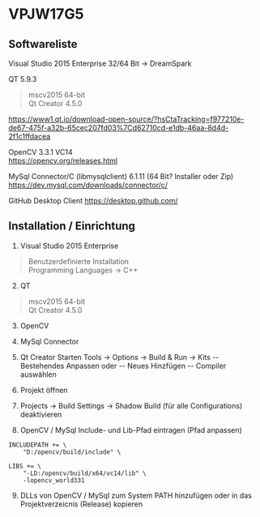 # VPJW17G5

## Softwareliste
Visual Studio 2015 Enterprise 32/64 Bit
-> DreamSpark

QT 5.9.3
> mscv2015 64-bit<br>
> Qt Creator 4.5.0

https://www1.qt.io/download-open-source/?hsCtaTracking=f977210e-de67-475f-a32b-65cec207fd03%7Cd62710cd-e1db-46aa-8d4d-2f1c1ffdacea

OpenCV 3.3.1 VC14<br>
https://opencv.org/releases.html

MySql Connector/C (libmysqlclient) 6.1.11 (64 Bit? Installer oder Zip)<br>
https://dev.mysql.com/downloads/connector/c/

GitHub Desktop Client
https://desktop.github.com/

## Installation / Einrichtung
1. Visual Studio 2015 Enterprise 
> Benutzerdefinierte Installation<br>
> Programming Languages -> C++
2. QT
> mscv2015 64-bit<br>
> Qt Creator 4.5.0
3. OpenCV
4. MySql Connector

5. Qt Creator Starten
Tools -> Options -> Build & Run -> Kits
-- Bestehendes Anpassen oder
-- Neues Hinzfügen
-- Compiler auswählen

6. Projekt öffnen
7. Projects -> Build Settings -> Shadow Build (für alle Configurations) deaktivieren
8. OpenCV / MySql Include- und Lib-Pfad eintragen (Pfad anpassen)
```
INCLUDEPATH += \
    "D:/opencv/build/include" \

LIBS += \
    "-LD:/opencv/build/x64/vc14/lib" \
    -lopencv_world331
```

9. DLLs von OpenCV / MySql zum System PATH hinzufügen oder in das Projektverzeicnis (Release) kopieren
